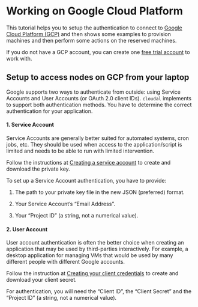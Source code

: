 # Working on Google Cloud Platform

This tutorial helps you to setup the authentication to connect to [Google Cloud Platform (GCP)](https://cloud.google.com) and then shows some examples to provision machines and then perform some actions on the reserved machines.

If you do not have a GCP account, you can create one [free trial account](https://cloud.google.com/gcp/?utm_source=google&utm_medium=cpc&utm_campaign=emea-fr-all-en-dr-bkws-all-all-trial-e-gcp-1009139&utm_content=text-ad-none-any-DEV_c-CRE_167380635539-ADGP_Hybrid+%7C+AW+SEM+%7C+BKWS+~+EXA_M:1_FR_EN_General_Cloud_google+cloud+free+trial-KWID_43700053280219975-kwd-112926782887-userloc_1006410&utm_term=KW_google%20cloud%20free%20trial-NET_g-PLAC_&ds_rl=1242853&ds_rl=1245734&ds_rl=1242853&ds_rl=1245734&gclid=EAIaIQobChMI6JjWkffb6wIVeRkGAB3ajQbQEAAYASAAEgISbvD_BwE) to work with.


## Setup to access nodes on GCP from your laptop

Google supports two ways to authenticate from outside: using Service Accounts and User Accounts (or OAuth 2.0 client IDs). `cloudal` implements to support both authentication methods. You have to determine the correct authentication for your application.

#### 1. Service Account

Service Accounts are generally better suited for automated systems, cron jobs, etc. They should be used when access to the application/script is limited and needs to be able to run with limited intervention.

Follow the instructions at [Creating a service account](https://cloud.google.com/docs/authentication/production#create_service_account) to create and download the private key.

To set up a Service Account authentication, you have to provide:

1. The path to your private key file in the new JSON (preferred) format.

2. Your Service Account’s “Email Address”.

3. Your “Project ID” (a string, not a numerical value).


#### 2. User Account

User account authentication is often the better choice when creating an application that may be used by third-parties interactively. For example, a desktop application for managing VMs that would be used by many different people with different Google accounts.

Follow the instruction at [Creating your client credentials](https://cloud.google.com/docs/authentication/end-user#creating_your_client_credentials) to create and download your client secret.

For authentication, you will need the “Client ID”, the “Client Secret” and the “Project ID” (a string, not a numerical value).

